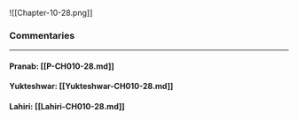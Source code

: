 ![[Chapter-10-28.png]]

### Commentaries

---

#### Pranab: [[P-CH010-28.md]]

#### Yukteshwar: [[Yukteshwar-CH010-28.md]]

#### Lahiri: [[Lahiri-CH010-28.md]]
